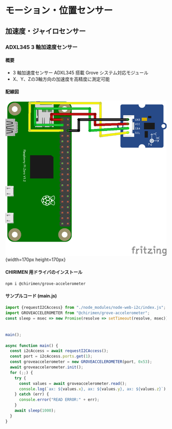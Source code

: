 # モーション・位置センサー

## 加速度・ジャイロセンサー

### ADXL345 3 軸加速度センサー

#### 概要

* 3 軸加速度センサー ADXL345 搭載 Grove システム対応モジュール
* X、Y、Zの3軸方向の加速度を高精度に測定可能

#### 配線図

![](./schematic.png "schematic"){width=170px height=170px}

#### CHIRIMEN 用ドライバのインストール

```shell
npm i @chirimen/grove-accelerometer
```

#### サンプルコード (main.js)

```javascript
import {requestI2CAccess} from "./node_modules/node-web-i2c/index.js";
import GROVEACCELEROMETER from "@chirimen/grove-accelerometer";
const sleep = msec => new Promise(resolve => setTimeout(resolve, msec));


main();

async function main() {
  const i2cAccess = await requestI2CAccess();
  const port = i2cAccess.ports.get(1);
  const groveaccelerometer = new GROVEACCELEROMETER(port, 0x53);
  await groveaccelerometer.init();
  for (;;) {
    try {
      const values = await groveaccelerometer.read();
      console.log(`ax: ${values.x}, ax: ${values.y}, ax: ${values.z}`)
    } catch (err) {
      console.error("READ ERROR:" + err);
    }
    await sleep(1000);
  }
}
```
